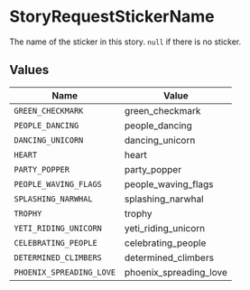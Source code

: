 # StoryRequestStickerName

The name of the sticker in this story. `null` if there is no sticker.


## Values

| Name                     | Value                    |
| ------------------------ | ------------------------ |
| `GREEN_CHECKMARK`        | green_checkmark          |
| `PEOPLE_DANCING`         | people_dancing           |
| `DANCING_UNICORN`        | dancing_unicorn          |
| `HEART`                  | heart                    |
| `PARTY_POPPER`           | party_popper             |
| `PEOPLE_WAVING_FLAGS`    | people_waving_flags      |
| `SPLASHING_NARWHAL`      | splashing_narwhal        |
| `TROPHY`                 | trophy                   |
| `YETI_RIDING_UNICORN`    | yeti_riding_unicorn      |
| `CELEBRATING_PEOPLE`     | celebrating_people       |
| `DETERMINED_CLIMBERS`    | determined_climbers      |
| `PHOENIX_SPREADING_LOVE` | phoenix_spreading_love   |